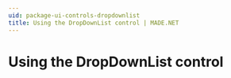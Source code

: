 ```yaml
---
uid: package-ui-controls-dropdownlist
title: Using the DropDownList control | MADE.NET
---
```


# Using the DropDownList control

